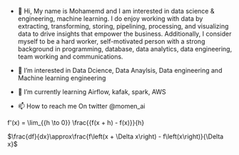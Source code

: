 
- 👋 Hi, My name is Mohamemd and I am interested in data science & engineering, machine learning. I do enjoy working with data by extracting, transforming, storing, pipelining, processing, and visualizing data to drive insights that empower the business. Additionally, I consider myself to be a hard worker, self-motivated person with a strong background in programming, database, data analytics, data engineering, team working and communications. 

- 👀 I’m interested in Data Dcience, Data Anaylsis, Data engineering and Machine learning engineering
- 🌱 I’m currently learning Airflow, kafak, spark, AWS
- 📫 How to reach me On twitter @momen_ai 

<!---
momenai/momenai is a ✨ special ✨ repository because its `README.md` (this file) appears on your GitHub profile.
You can click the Preview link to take a look at your changes.
--->

f'(x) = \lim_{{h \to 0}} \frac{{f(x + h) - f(x)}}{h}

 $\frac{df}{dx}\approx\frac{f\left(x + \Delta x\right) - f\left(x\right)}{\Delta x}$
 
